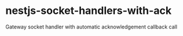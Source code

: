 # nestjs-socket-handlers-with-ack
Gateway socket handler with automatic acknowledgement callback call

